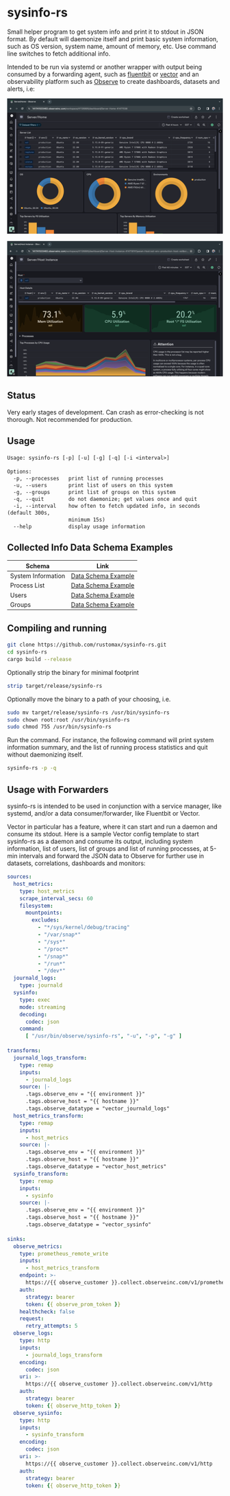 # sysinfo-rs

Small helper program to get system info and print it to stdout in JSON format. By default will daemonize itself and print basic system information, such as OS version, system name, amount of memory, etc. Use command line switches to fetch additional info. 

Intended to be run via systemd or another wrapper with output being consumed by a forwarding agent, such as [fluentbit](https://fluentbit.io/) or [vector](https://vector.dev/) and an observability platform such as [Observe](https://observeinc.com) to create dashboards, datasets and alerts, i.e:

![Server Home Dashboard](./screenshots/home-dashboard.png)

![Instance Dashboard](./screenshots/instance-dashobard.png)

## Status

Very early stages of development. Can crash as error-checking is not thorough. Not recommended for production.

## Usage

```
Usage: sysinfo-rs [-p] [-u] [-g] [-q] [-i <interval>]

Options:
  -p, --processes   print list of running processes
  -u, --users       print list of users on this system
  -g, --groups      print list of groups on this system
  -q, --quit        do not daemonize; get values once and quit
  -i, --interval    how often to fetch updated info, in seconds (default 300s,
                    minimum 15s)
  --help            display usage information
```

## Collected Info Data Schema Examples

| Schema              | Link                                          |
| ------------------- | --------------------------------------------- |
| System Information  | [Data Schema Example](./schemas/sysinfo.md)   |
| Process List        | [Data Schema Example](./schemas/processes.md) |
| Users               | [Data Schema Example](./schemas/users.md)     |
| Groups              | [Data Schema Example](./schemas/groups.md)    |


## Compiling and running

```sh
git clone https://github.com/rustomax/sysinfo-rs.git
cd sysinfo-rs
cargo build --release

```

Optionally strip the binary for minimal footprint

```sh
strip target/release/sysinfo-rs
```

Optionally move the binary to a path of your choosing, i.e.

```sh
sudo mv target/release/sysinfo-rs /usr/bin/sysinfo-rs
sudo chown root:root /usr/bin/sysinfo-rs
sudo chmod 755 /usr/bin/sysinfo-rs
```

Run the command. For instance, the following command will print system information summary, and the list of running process statistics and quit without daemonizing itself.

```sh
sysinfo-rs -p -q
```

## Usage with Forwarders

sysinfo-rs is intended to be used in conjunction with a service manager, like systemd, and/or a data consumer/forwarder, like Fluentbit or Vector. 

Vector in particular has a feature, where it can start and run a daemon and consume its stdout. Here is a sample Vector config template to start sysinfo-rs as a daemon and consume its output, including system information, list of users, list of groups and list of running processes, at 5-min intervals and forward the JSON data to Observe for further use in datasets, correlations, dashboards and monitors:

```yaml
sources:
  host_metrics:
    type: host_metrics
    scrape_interval_secs: 60
    filesystem:
      mountpoints:
        excludes:
          - "*/sys/kernel/debug/tracing"
          - "/var/snap*"
          - "/sys*"
          - "/proc*"
          - "/snap*"
          - "/run*"
          - "/dev*"
  journald_logs:
    type: journald
  sysinfo:
    type: exec
    mode: streaming
    decoding:
      codec: json
    command:
      [ "/usr/bin/observe/sysinfo-rs", "-u", "-p", "-g" ]

transforms:
  journald_logs_transform:
    type: remap
    inputs:
      - journald_logs
    source: |-
      .tags.observe_env = "{{ environment }}"
      .tags.observe_host = "{{ hostname }}"
      .tags.observe_datatype = "vector_journald_logs"
  host_metrics_transform:
    type: remap
    inputs:
      - host_metrics
    source: |-
      .tags.observe_env = "{{ environment }}"
      .tags.observe_host = "{{ hostname }}"
      .tags.observe_datatype = "vector_host_metrics"
  sysinfo_transform:
    type: remap
    inputs:
      - sysinfo
    source: |-
      .tags.observe_env = "{{ environment }}"
      .tags.observe_host = "{{ hostname }}"
      .tags.observe_datatype = "vector_sysinfo"

sinks:
  observe_metrics:
    type: prometheus_remote_write
    inputs:
      - host_metrics_transform
    endpoint: >-
      https://{{ observe_customer }}.collect.observeinc.com/v1/prometheus
    auth:
      strategy: bearer
      token: {{ observe_prom_token }}
    healthcheck: false
    request:
      retry_attempts: 5
  observe_logs:
    type: http
    inputs:
      - journald_logs_transform
    encoding:
      codec: json
    uri: >-
      https://{{ observe_customer }}.collect.observeinc.com/v1/http
    auth:
      strategy: bearer
      token: {{ observe_http_token }}
  observe_sysinfo:
    type: http
    inputs:
      - sysinfo_transform
    encoding:
      codec: json
    uri: >-
      https://{{ observe_customer }}.collect.observeinc.com/v1/http
    auth:
      strategy: bearer
      token: {{ observe_http_token }}
```
